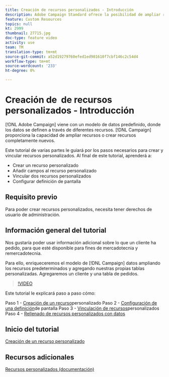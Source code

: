 ```yaml
---
title: Creación de recursos personalizados - Introducción
description: Adobe Campaign Standard ofrece la posibilidad de ampliar recursos o crear recursos totalmente nuevos. Este tutorial de varias partes le guiará por los pasos necesarios para crear y vincular recursos personalizados.
feature: Custom Resources
topics: null
kt: 2999
thumbnail: 27715.jpg
doc-type: feature video
activity: use
team: TM
translation-type: tm+mt
source-git-commit: a52d19279760efed1ed901610f7cbf146c2c54d4
workflow-type: tm+mt
source-wordcount: '233'
ht-degree: 0%

---
```



# Creación de &#x200B; de recursos personalizados - Introducción

[!DNL Adobe Campaign] viene con un modelo de datos predefinido, donde los datos se definen a través de diferentes recursos. [!DNL Campaign] proporciona la capacidad de ampliar recursos o crear recursos completamente nuevos.

Este tutorial de varias partes le guiará por los pasos necesarios para crear y vincular recursos personalizados. Al final de este tutorial, aprenderá a:

* Crear un recurso personalizado
* Añadir campos al recurso personalizado
* Vincular dos recursos personalizados
* Configurar definición de pantalla

## Requisito previo

Para poder crear recursos personalizados, necesita tener derechos de usuario de administración.

## Información general del tutorial

Nos gustaría poder usar información adicional sobre lo que un cliente ha pedido, para que esté disponible para fines de mercadotecnia y remercadotecnia.

Para ello, enriqueceremos el modelo de [!DNL Campaign] datos ampliando los recursos predeterminados y agregando nuestras propias tablas personalizadas. Agregaremos un cliente y una tabla de pedidos.

>[!VIDEO](https://video.tv.adobe.com/v/27715?quality=9)

Este tutorial le explicará paso a paso cómo:

Paso 1 - [Creación de un recurso](./creating-a-custom-resource)personalizado Paso 2 - [Configuración de una definición](./configuring-a-screen-definition-for-a-custom-resource.md)de pantalla Paso 3 - [Vinculación de recursos](./linking-custom-resources.md)personalizados Paso 4 - [Rellenado de recursos personalizados con datos](./populate-custom-resources-with-data.md)

## Inicio del tutorial

[Creación de un recurso personalizado](./create-a-custom-resource)

## Recursos adicionales

[Recursos personalizados (documentación)](https://experienceleague.adobe.com/docs/campaign-standard/using/working-with-apis/global-concepts/custom-resources.html)
